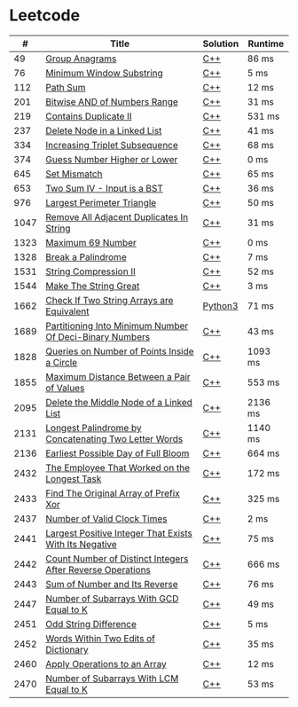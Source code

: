 # Leetcode

| # | Title | Solution | Runtime |
|---| ----- | -------- | ------- |
|49|[ Group Anagrams](https://leetcode.com/problems/group-anagrams/)|[C++](./solutions/49.%20Group%20Anagrams.cpp)|86 ms|
|76|[ Minimum Window Substring](https://leetcode.com/problems/minimum-window-substring/)|[C++](./solutions/76.%20Minimum%20Window%20Substring.cpp)|5 ms|
|112|[ Path Sum](https://leetcode.com/problems/path-sum/)|[C++](./solutions/112.%20Path%20Sum.cpp)|12 ms|
|201|[ Bitwise AND of Numbers Range](https://leetcode.com/problems/bitwise-and-of-numbers-range/)|[C++](./solutions/201.%20Bitwise%20AND%20of%20Numbers%20Range.cpp)|31 ms|
|219|[ Contains Duplicate II](https://leetcode.com/problems/contains-duplicate-ii/)|[C++](./solutions/219.%20Contains%20Duplicate%20II.cpp)|531 ms|
|237|[ Delete Node in a Linked List](https://leetcode.com/problems/delete-node-in-a-linked-list/)|[C++](./solutions/237.%20Delete%20Node%20in%20a%20Linked%20List.cpp)|41 ms|
|334|[ Increasing Triplet Subsequence](https://leetcode.com/problems/increasing-triplet-subsequence/)|[C++](./solutions/334.%20Increasing%20Triplet%20Subsequence.cpp)|68 ms|
|374|[ Guess Number Higher or Lower](https://leetcode.com/problems/guess-number-higher-or-lower/)|[C++](./solutions/374.%20Guess%20Number%20Higher%20or%20Lower.cpp)|0 ms|
|645|[ Set Mismatch](https://leetcode.com/problems/set-mismatch/)|[C++](./solutions/645.%20Set%20Mismatch.cpp)|65 ms|
|653|[ Two Sum IV - Input is a BST](https://leetcode.com/problems/two-sum-iv-input-is-a-bst/)|[C++](./solutions/653.%20Two%20Sum%20IV%20-%20Input%20is%20a%20BST.cpp)|36 ms|
|976|[ Largest Perimeter Triangle](https://leetcode.com/problems/largest-perimeter-triangle/)|[C++](./solutions/976.%20Largest%20Perimeter%20Triangle.cpp)|50 ms|
|1047|[ Remove All Adjacent Duplicates In String](https://leetcode.com/problems/remove-all-adjacent-duplicates-in-string/)|[C++](./solutions/1047.%20Remove%20All%20Adjacent%20Duplicates%20In%20String.cpp)|31 ms|
|1323|[ Maximum 69 Number](https://leetcode.com/problems/maximum-69-number/)|[C++](./solutions/1323.%20Maximum%2069%20Number.cpp)|0 ms|
|1328|[ Break a Palindrome](https://leetcode.com/problems/break-a-palindrome/)|[C++](./solutions/1328.%20Break%20a%20Palindrome.cpp)|7 ms|
|1531|[ String Compression II](https://leetcode.com/problems/string-compression-ii/)|[C++](./solutions/1531.%20String%20Compression%20II.cpp)|52 ms|
|1544|[ Make The String Great](https://leetcode.com/problems/make-the-string-great/)|[C++](./solutions/1544.%20Make%20The%20String%20Great.cpp)|3 ms|
|1662|[ Check If Two String Arrays are Equivalent](https://leetcode.com/problems/check-if-two-string-arrays-are-equivalent/)|[Python3](./solutions/1662.%20Check%20If%20Two%20String%20Arrays%20are%20Equivalent.py)|71 ms|
|1689|[ Partitioning Into Minimum Number Of Deci-Binary Numbers](https://leetcode.com/problems/partitioning-into-minimum-number-of-deci-binary-numbers/)|[C++](./solutions/1689.%20Partitioning%20Into%20Minimum%20Number%20Of%20Deci-Binary%20Numbers.cpp)|43 ms|
|1828|[ Queries on Number of Points Inside a Circle](https://leetcode.com/problems/queries-on-number-of-points-inside-a-circle/)|[C++](./solutions/1828.%20Queries%20on%20Number%20of%20Points%20Inside%20a%20Circle.cpp)|1093 ms|
|1855|[ Maximum Distance Between a Pair of Values](https://leetcode.com/problems/maximum-distance-between-a-pair-of-values/)|[C++](./solutions/1855.%20Maximum%20Distance%20Between%20a%20Pair%20of%20Values.cpp)|553 ms|
|2095|[ Delete the Middle Node of a Linked List](https://leetcode.com/problems/delete-the-middle-node-of-a-linked-list/)|[C++](./solutions/2095.%20Delete%20the%20Middle%20Node%20of%20a%20Linked%20List.cpp)|2136 ms|
|2131|[ Longest Palindrome by Concatenating Two Letter Words](https://leetcode.com/problems/longest-palindrome-by-concatenating-two-letter-words/)|[C++](./solutions/2131.%20Longest%20Palindrome%20by%20Concatenating%20Two%20Letter%20Words.cpp)|1140 ms|
|2136|[ Earliest Possible Day of Full Bloom](https://leetcode.com/problems/earliest-possible-day-of-full-bloom/)|[C++](./solutions/2136.%20Earliest%20Possible%20Day%20of%20Full%20Bloom.cpp)|664 ms|
|2432|[ The Employee That Worked on the Longest Task](https://leetcode.com/problems/the-employee-that-worked-on-the-longest-task/)|[C++](./solutions/2432.%20The%20Employee%20That%20Worked%20on%20the%20Longest%20Task.cpp)|172 ms|
|2433|[ Find The Original Array of Prefix Xor](https://leetcode.com/problems/find-the-original-array-of-prefix-xor/)|[C++](./solutions/2433.%20Find%20The%20Original%20Array%20of%20Prefix%20Xor.cpp)|325 ms|
|2437|[ Number of Valid Clock Times](https://leetcode.com/problems/number-of-valid-clock-times/)|[C++](./solutions/2437.%20Number%20of%20Valid%20Clock%20Times.cpp)|2 ms|
|2441|[ Largest Positive Integer That Exists With Its Negative](https://leetcode.com/problems/largest-positive-integer-that-exists-with-its-negative/)|[C++](./solutions/2441.%20Largest%20Positive%20Integer%20That%20Exists%20With%20Its%20Negative.cpp)|75 ms|
|2442|[ Count Number of Distinct Integers After Reverse Operations](https://leetcode.com/problems/count-number-of-distinct-integers-after-reverse-operations/)|[C++](./solutions/2442.%20Count%20Number%20of%20Distinct%20Integers%20After%20Reverse%20Operations.cpp)|666 ms|
|2443|[ Sum of Number and Its Reverse](https://leetcode.com/problems/sum-of-number-and-its-reverse/)|[C++](./solutions/2443.%20Sum%20of%20Number%20and%20Its%20Reverse.cpp)|76 ms|
|2447|[ Number of Subarrays With GCD Equal to K](https://leetcode.com/problems/number-of-subarrays-with-gcd-equal-to-k/)|[C++](./solutions/2447.%20Number%20of%20Subarrays%20With%20GCD%20Equal%20to%20K.cpp)|49 ms|
|2451|[ Odd String Difference](https://leetcode.com/problems/odd-string-difference/)|[C++](./solutions/2451.%20Odd%20String%20Difference.cpp)|5 ms|
|2452|[ Words Within Two Edits of Dictionary](https://leetcode.com/problems/words-within-two-edits-of-dictionary/)|[C++](./solutions/2452.%20Words%20Within%20Two%20Edits%20of%20Dictionary.cpp)|35 ms|
|2460|[ Apply Operations to an Array](https://leetcode.com/problems/apply-operations-to-an-array/)|[C++](./solutions/2460.%20Apply%20Operations%20to%20an%20Array.cpp)|12 ms|
|2470|[ Number of Subarrays With LCM Equal to K](https://leetcode.com/problems/number-of-subarrays-with-lcm-equal-to-k/)|[C++](./solutions/2470.%20Number%20of%20Subarrays%20With%20LCM%20Equal%20to%20K.cpp)|53 ms|
